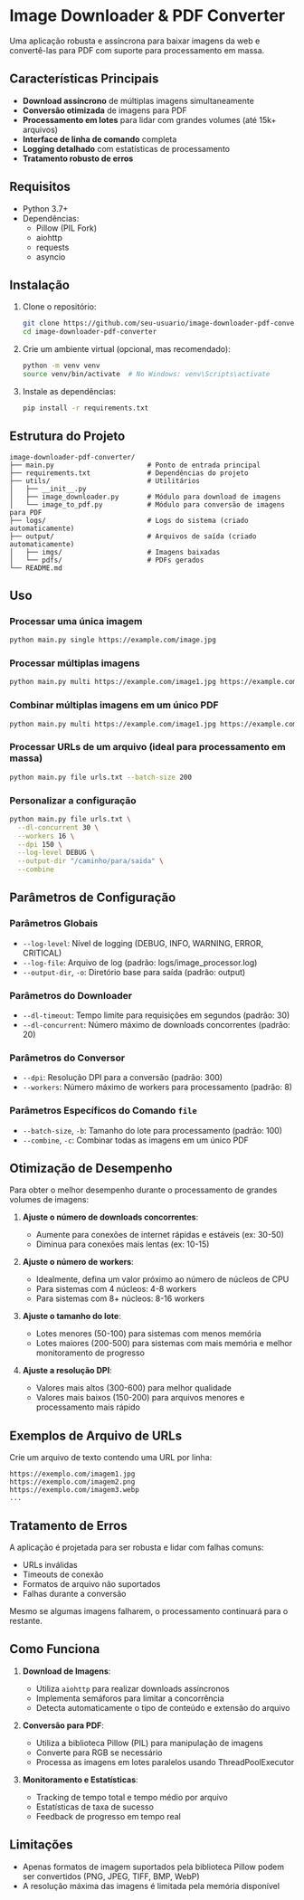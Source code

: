 # Image Downloader & PDF Converter

Uma aplicação robusta e assíncrona para baixar imagens da web e convertê-las para PDF com suporte para processamento em massa.

## Características Principais

- **Download assíncrono** de múltiplas imagens simultaneamente
- **Conversão otimizada** de imagens para PDF
- **Processamento em lotes** para lidar com grandes volumes (até 15k+ arquivos)
- **Interface de linha de comando** completa
- **Logging detalhado** com estatísticas de processamento
- **Tratamento robusto de erros**

## Requisitos

- Python 3.7+
- Dependências:
  - Pillow (PIL Fork)
  - aiohttp
  - requests
  - asyncio

## Instalação

1. Clone o repositório:
   ```bash
   git clone https://github.com/seu-usuario/image-downloader-pdf-converter.git
   cd image-downloader-pdf-converter
   ```

2. Crie um ambiente virtual (opcional, mas recomendado):
   ```bash
   python -m venv venv
   source venv/bin/activate  # No Windows: venv\Scripts\activate
   ```

3. Instale as dependências:
   ```bash
   pip install -r requirements.txt
   ```

## Estrutura do Projeto

```
image-downloader-pdf-converter/
├── main.py                       # Ponto de entrada principal
├── requirements.txt              # Dependências do projeto
├── utils/                        # Utilitários
│   ├── __init__.py
│   ├── image_downloader.py       # Módulo para download de imagens
│   └── image_to_pdf.py           # Módulo para conversão de imagens para PDF
├── logs/                         # Logs do sistema (criado automaticamente)
├── output/                       # Arquivos de saída (criado automaticamente)
│   ├── imgs/                     # Imagens baixadas
│   └── pdfs/                     # PDFs gerados
└── README.md
```

## Uso

### Processar uma única imagem

```bash
python main.py single https://example.com/image.jpg
```

### Processar múltiplas imagens

```bash
python main.py multi https://example.com/image1.jpg https://example.com/image2.jpg
```

### Combinar múltiplas imagens em um único PDF

```bash
python main.py multi https://example.com/image1.jpg https://example.com/image2.jpg --combine
```

### Processar URLs de um arquivo (ideal para processamento em massa)

```bash
python main.py file urls.txt --batch-size 200
```

### Personalizar a configuração

```bash
python main.py file urls.txt \
  --dl-concurrent 30 \
  --workers 16 \
  --dpi 150 \
  --log-level DEBUG \
  --output-dir "/caminho/para/saida" \
  --combine
```

## Parâmetros de Configuração

### Parâmetros Globais

- `--log-level`: Nível de logging (DEBUG, INFO, WARNING, ERROR, CRITICAL)
- `--log-file`: Arquivo de log (padrão: logs/image_processor.log)
- `--output-dir`, `-o`: Diretório base para saída (padrão: output)

### Parâmetros do Downloader

- `--dl-timeout`: Tempo limite para requisições em segundos (padrão: 30)
- `--dl-concurrent`: Número máximo de downloads concorrentes (padrão: 20)

### Parâmetros do Conversor

- `--dpi`: Resolução DPI para a conversão (padrão: 300)
- `--workers`: Número máximo de workers para processamento (padrão: 8)

### Parâmetros Específicos do Comando `file`

- `--batch-size`, `-b`: Tamanho do lote para processamento (padrão: 100)
- `--combine`, `-c`: Combinar todas as imagens em um único PDF

## Otimização de Desempenho

Para obter o melhor desempenho durante o processamento de grandes volumes de imagens:

1. **Ajuste o número de downloads concorrentes**:
   - Aumente para conexões de internet rápidas e estáveis (ex: 30-50)
   - Diminua para conexões mais lentas (ex: 10-15)

2. **Ajuste o número de workers**:
   - Idealmente, defina um valor próximo ao número de núcleos de CPU
   - Para sistemas com 4 núcleos: 4-8 workers
   - Para sistemas com 8+ núcleos: 8-16 workers

3. **Ajuste o tamanho do lote**:
   - Lotes menores (50-100) para sistemas com menos memória
   - Lotes maiores (200-500) para sistemas com mais memória e melhor monitoramento de progresso

4. **Ajuste a resolução DPI**:
   - Valores mais altos (300-600) para melhor qualidade
   - Valores mais baixos (150-200) para arquivos menores e processamento mais rápido

## Exemplos de Arquivo de URLs

Crie um arquivo de texto contendo uma URL por linha:

```
https://exemplo.com/imagem1.jpg
https://exemplo.com/imagem2.png
https://exemplo.com/imagem3.webp
...
```

## Tratamento de Erros

A aplicação é projetada para ser robusta e lidar com falhas comuns:

- URLs inválidas
- Timeouts de conexão
- Formatos de arquivo não suportados
- Falhas durante a conversão

Mesmo se algumas imagens falharem, o processamento continuará para o restante.

## Como Funciona

1. **Download de Imagens**:
   - Utiliza `aiohttp` para realizar downloads assíncronos
   - Implementa semáforos para limitar a concorrência
   - Detecta automaticamente o tipo de conteúdo e extensão do arquivo

2. **Conversão para PDF**:
   - Utiliza a biblioteca Pillow (PIL) para manipulação de imagens
   - Converte para RGB se necessário
   - Processa as imagens em lotes paralelos usando ThreadPoolExecutor

3. **Monitoramento e Estatísticas**:
   - Tracking de tempo total e tempo médio por arquivo
   - Estatísticas de taxa de sucesso
   - Feedback de progresso em tempo real

## Limitações

- Apenas formatos de imagem suportados pela biblioteca Pillow podem ser convertidos (PNG, JPEG, TIFF, BMP, WebP)
- A resolução máxima das imagens é limitada pela memória disponível
